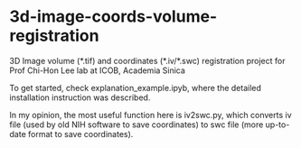 # 3d-image-coords-volume-registration
3D Image volume (\*.tif) and coordinates (\*.iv/\*.swc) registration project for Prof Chi-Hon Lee lab at ICOB, Academia Sinica

To get started, check  explanation_example.ipyb, where the detailed installation instruction was described.

In my opinion, the most useful function here is iv2swc.py, which converts iv file (used by old NIH software to save coordinates) to swc file (more up-to-date format to save coordinates). 